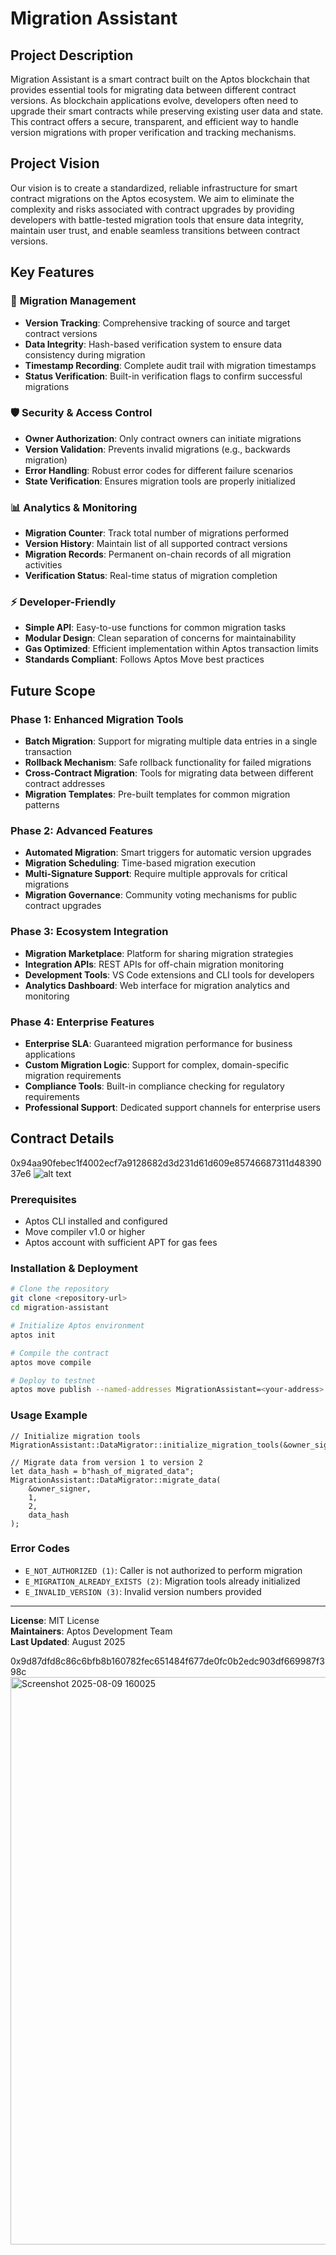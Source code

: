 # Migration Assistant

## Project Description

Migration Assistant is a smart contract built on the Aptos blockchain that provides essential tools for migrating data between different contract versions. As blockchain applications evolve, developers often need to upgrade their smart contracts while preserving existing user data and state. This contract offers a secure, transparent, and efficient way to handle version migrations with proper verification and tracking mechanisms.

## Project Vision

Our vision is to create a standardized, reliable infrastructure for smart contract migrations on the Aptos ecosystem. We aim to eliminate the complexity and risks associated with contract upgrades by providing developers with battle-tested migration tools that ensure data integrity, maintain user trust, and enable seamless transitions between contract versions.

## Key Features

### 🔧 **Migration Management**
- **Version Tracking**: Comprehensive tracking of source and target contract versions
- **Data Integrity**: Hash-based verification system to ensure data consistency during migration
- **Timestamp Recording**: Complete audit trail with migration timestamps
- **Status Verification**: Built-in verification flags to confirm successful migrations

### 🛡️ **Security & Access Control**
- **Owner Authorization**: Only contract owners can initiate migrations
- **Version Validation**: Prevents invalid migrations (e.g., backwards migration)
- **Error Handling**: Robust error codes for different failure scenarios
- **State Verification**: Ensures migration tools are properly initialized

### 📊 **Analytics & Monitoring**
- **Migration Counter**: Track total number of migrations performed
- **Version History**: Maintain list of all supported contract versions
- **Migration Records**: Permanent on-chain records of all migration activities
- **Verification Status**: Real-time status of migration completion

### ⚡ **Developer-Friendly**
- **Simple API**: Easy-to-use functions for common migration tasks
- **Modular Design**: Clean separation of concerns for maintainability
- **Gas Optimized**: Efficient implementation within Aptos transaction limits
- **Standards Compliant**: Follows Aptos Move best practices

## Future Scope

### Phase 1: Enhanced Migration Tools
- **Batch Migration**: Support for migrating multiple data entries in a single transaction
- **Rollback Mechanism**: Safe rollback functionality for failed migrations
- **Cross-Contract Migration**: Tools for migrating data between different contract addresses
- **Migration Templates**: Pre-built templates for common migration patterns

### Phase 2: Advanced Features
- **Automated Migration**: Smart triggers for automatic version upgrades
- **Migration Scheduling**: Time-based migration execution
- **Multi-Signature Support**: Require multiple approvals for critical migrations
- **Migration Governance**: Community voting mechanisms for public contract upgrades

### Phase 3: Ecosystem Integration
- **Migration Marketplace**: Platform for sharing migration strategies
- **Integration APIs**: REST APIs for off-chain migration monitoring
- **Development Tools**: VS Code extensions and CLI tools for developers
- **Analytics Dashboard**: Web interface for migration analytics and monitoring

### Phase 4: Enterprise Features
- **Enterprise SLA**: Guaranteed migration performance for business applications
- **Custom Migration Logic**: Support for complex, domain-specific migration requirements
- **Compliance Tools**: Built-in compliance checking for regulatory requirements
- **Professional Support**: Dedicated support channels for enterprise users

## Contract Details
0x94aa90febec1f4002ecf7a9128682d3d231d61d609e85746687311d4839037e6
![alt text](image.png)
### Prerequisites
- Aptos CLI installed and configured
- Move compiler v1.0 or higher
- Aptos account with sufficient APT for gas fees

### Installation & Deployment
```bash
# Clone the repository
git clone <repository-url>
cd migration-assistant

# Initialize Aptos environment
aptos init

# Compile the contract
aptos move compile

# Deploy to testnet
aptos move publish --named-addresses MigrationAssistant=<your-address>
```

### Usage Example
```move
// Initialize migration tools
MigrationAssistant::DataMigrator::initialize_migration_tools(&owner_signer);

// Migrate data from version 1 to version 2
let data_hash = b"hash_of_migrated_data";
MigrationAssistant::DataMigrator::migrate_data(
    &owner_signer, 
    1, 
    2, 
    data_hash
);
```

### Error Codes
- `E_NOT_AUTHORIZED (1)`: Caller is not authorized to perform migration
- `E_MIGRATION_ALREADY_EXISTS (2)`: Migration tools already initialized
- `E_INVALID_VERSION (3)`: Invalid version numbers provided

---

**License**: MIT License  
**Maintainers**: Aptos Development Team  
**Last Updated**: August 2025

0x9d87dfd8c86c6bfb8b160782fec651484f677de0fc0b2edc903df669987f398c
<img width="1898" height="908" alt="Screenshot 2025-08-09 160025" src="https://github.com/user-attachments/assets/0d92c6e5-94ac-4440-953f-03132866c8f3" />




